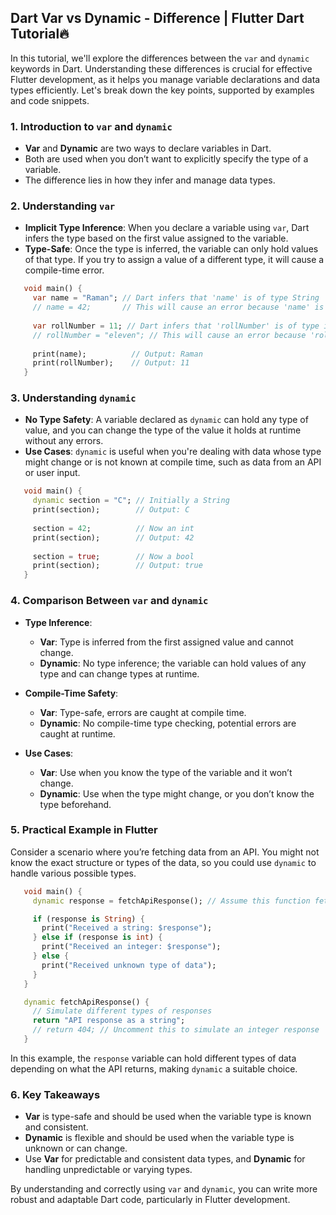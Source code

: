 ## Dart Var vs Dynamic - Difference | Flutter Dart Tutorial🔥

In this tutorial, we'll explore the differences between the `var` and `dynamic` keywords in Dart. Understanding these differences is crucial for effective Flutter development, as it helps you manage variable declarations and data types efficiently. Let's break down the key points, supported by examples and code snippets.

### 1. **Introduction to `var` and `dynamic`**

- **Var** and **Dynamic** are two ways to declare variables in Dart.
- Both are used when you don’t want to explicitly specify the type of a variable.
- The difference lies in how they infer and manage data types.

### 2. **Understanding `var`**

- **Implicit Type Inference**: When you declare a variable using `var`, Dart infers the type based on the first value assigned to the variable.
- **Type-Safe**: Once the type is inferred, the variable can only hold values of that type. If you try to assign a value of a different type, it will cause a compile-time error.

```dart
   void main() {
     var name = "Raman"; // Dart infers that 'name' is of type String
     // name = 42;       // This will cause an error because 'name' is inferred as String
   
     var rollNumber = 11; // Dart infers that 'rollNumber' is of type int
     // rollNumber = "eleven"; // This will cause an error because 'rollNumber' is inferred as int
   
     print(name);          // Output: Raman
     print(rollNumber);    // Output: 11
   }
```

### 3. **Understanding `dynamic`**

- **No Type Safety**: A variable declared as `dynamic` can hold any type of value, and you can change the type of the value it holds at runtime without any errors.
- **Use Cases**: `dynamic` is useful when you're dealing with data whose type might change or is not known at compile time, such as data from an API or user input.

```dart
   void main() {
     dynamic section = "C"; // Initially a String
     print(section);        // Output: C
   
     section = 42;          // Now an int
     print(section);        // Output: 42
   
     section = true;        // Now a bool
     print(section);        // Output: true
   }
```

### 4. **Comparison Between `var` and `dynamic`**

- **Type Inference**:

  - **Var**: Type is inferred from the first assigned value and cannot change.
  - **Dynamic**: No type inference; the variable can hold values of any type and can change types at runtime.
- **Compile-Time Safety**:

  - **Var**: Type-safe, errors are caught at compile time.
  - **Dynamic**: No compile-time type checking, potential errors are caught at runtime.
- **Use Cases**:

  - **Var**: Use when you know the type of the variable and it won’t change.
  - **Dynamic**: Use when the type might change, or you don’t know the type beforehand.

### 5. **Practical Example in Flutter**

   Consider a scenario where you’re fetching data from an API. You might not know the exact structure or types of the data, so you could use `dynamic` to handle various possible types.

```dart
   void main() {
     dynamic response = fetchApiResponse(); // Assume this function fetches data from an API

     if (response is String) {
       print("Received a string: $response");
     } else if (response is int) {
       print("Received an integer: $response");
     } else {
       print("Received unknown type of data");
     }
   }

   dynamic fetchApiResponse() {
     // Simulate different types of responses
     return "API response as a string";
     // return 404; // Uncomment this to simulate an integer response
   }
```

   In this example, the `response` variable can hold different types of data depending on what the API returns, making `dynamic` a suitable choice.

### 6. **Key Takeaways**

- **Var** is type-safe and should be used when the variable type is known and consistent.
- **Dynamic** is flexible and should be used when the variable type is unknown or can change.
- Use **Var** for predictable and consistent data types, and **Dynamic** for handling unpredictable or varying types.

By understanding and correctly using `var` and `dynamic`, you can write more robust and adaptable Dart code, particularly in Flutter development.
